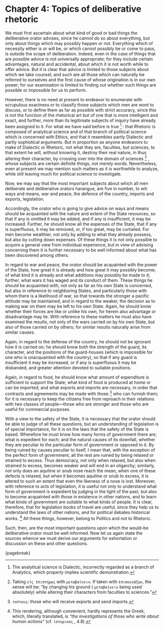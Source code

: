# Chapter 4: Topics of deliberative rhetoric

We must first ascertain about what kind of good or bad things the deliberative orator advises, since he cannot do so about everything, but only
about things which may possibly happen or not. Everything which of necessity either is or will be, or which cannot possibly be or come to pass, is
outside the scope of deliberation. Indeed, even in the case of things that are possible advice is not universally appropriate; for they include
certain advantages, natural and accidental, about which it is not worth while to offer advice. But it is clear that advice is limited to those
subjects about which we take counsel; and such are all those which can naturally be referred to ourselves and the first cause of whose origination
is in our own power; for our examination is limited to finding out whether such things are possible or impossible for us to perform.

However, there is no need at present to endeavor to enumerate with scrupulous exactness or to classify those subjects which men are wont to discuss,
or to define them as far as possible with strict accuracy, since this is not the function of the rhetorical art but of one that is more intelligent
and exact, and further, more than its legitimate subjects of inquiry have already been assigned to it. For what we have said before is
true [^^3_1] : that Rhetoric is composed of analytical science and of that branch of political science which is concerned with Ethics, and that it
resembles partly Dialectic and partly sophistical arguments. But in proportion as anyone endeavors to make of Dialectic or Rhetoric, not what they
are, faculties, but sciences, to that extent he will, without knowing it, destroy their real nature, in thus altering their character, by crossing
over into the domain of sciences [^^3_2] , whose subjects are certain definite things, not merely words. Nevertheless, even at present we may
mention such matters as it is worthwhile to analyze, while still leaving much for political science to investigate.

Now, we may say that the most important subjects about which all men deliberate and deliberative orators harangue, are five in number, to
wit: ways and means, war and peace, the defence of the country, imports and exports, legislation.

Accordingly, the orator who is going to give advice on ways and means should be acquainted with the nature and extent of the State resources, so
that if any is omitted it may be added, and if any is insufficient, it may be increased. Further, he should know all the expenses of the State, that
if any is superfluous, it may be removed, or, if too great, may be curtailed. For men become wealthier, not only by adding to what they already
possess, but also by cutting down expenses. Of these things it is not only possible to acquire a general view from individual experience, but in
view of advising concerning them it is further necessary to be well informed about what has been discovered among others.

In regard to war and peace, the orator should be acquainted with the power of the State, how great it is already and how great it may possibly
become; of what kind it is already and what additions may possibly be made to it; further, what wars it has waged and its conduct of them. These
things he should be acquainted with, not only as far as his own State is concerned, but also in reference to neighboring States, and particularly
those with whom there is a likelihood of war, so that towards the stronger a pacific attitude may be maintained, and in regard to the weaker, the
decision as to making war on them may be left to his own State. Again, he should know whether their forces are like or unlike his own, for herein
also advantage or disadvantage may lie. With reference to these matters he must also have examined the results, not only of the wars carried on by
his own State, but also of those carried on by others; for similar results naturally arise from similar causes.

Again, in regard to the defense of the country, he should not be ignorant how it is carried on; he should know both the strength of the guard, its
character, and the positions of the guard-houses (which is impossible for one who is unacquainted with the country), so that if any guard is
insufficient it may be increased, or if any is superfluous it may be disbanded, and greater attention devoted to suitable positions.

Again, in regard to food, he should know what amount of expenditure is sufficient to support the State; what kind of food is produced at home or can
be imported; and what exports and imports are necessary, in order that contracts and agreements may be made with those [^^3_3] who can furnish them;
for it is necessary to keep the citizens free from reproach in their relations with two classes of people—those who are stronger and those who are
useful for commercial purposes.

With a view to the safety of the State, it is necessary that the orator should be able to judge of all these questions, but an understanding of
legislation is of special importance, for it is on the laws that the safety of the State is based. Wherefore he must know how many forms of
government there are; what is expedient for each; and the natural causes of its downfall, whether they are peculiar to the particular form of
government or opposed to it. By being ruined by causes peculiar to itself, I mean that, with the exception of the perfect form of government, all
the rest are ruined by being relaxed or strained to excess. Thus democracy, not only when relaxed, but also when strained to excess, becomes weaker
and will end in an oligarchy; similarly, not only does an aquiline or snub nose reach the mean, when one of these defects is relaxed, but when it
becomes aquiline or snub to excess, it is altered to such an extent that even the likeness of a nose is lost. Moreover, with reference to acts of
legislation, it is useful not only to understand what form of government is expedient by judging in the light of the past, but also to become
acquainted with those in existence in other nations, and to learn what kinds of government are suitable to what kinds of people. It is clear,
therefore, that for legislation books of travel are useful, since they help us to understand the laws of other nations, and for political debates
historical works. [^^3_4] All these things, however, belong to Politics and not to Rhetoric.

Such, then, are the most important questions upon which the would-be deliberative orator must be well informed. Now let us again state the
sources whence we must derive our arguments for exhortation or discussion on these and other questions.

{pagebreak}

[^^3_1]: The analytical science is Dialectic, incorrectly regarded as a branch of Analytics, which properly implies scientific demonstration.

[^^3_2]: Taking `εἰς ἐπιστήμας` with `μεταβαίνειν`. If taken with `ἐπισκευάζων`, the sense will be: “by changing his ground ( `μεταβαίνειν` being
used absolutely) while altering their characters from faculties to sciences.”

[^^3_3]: `τούτους`: those who will receive exports and send imports.

[^^3_4]: This rendering, although convenient, hardly represents the Greek, which, literally translated, is *“the investigations of those who 
write about human actions”* (cf. `ἱστορικός` , 4.8). 

